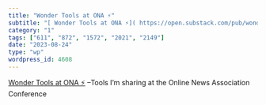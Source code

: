 ```yaml
---
title: "Wonder Tools at ONA ⚡️"
subtitle: "[ Wonder Tools at ONA ⚡️]( https://open.substack.com/pub/wondertools/p/wonder-tools-ona-talk?r=1slq0..."
category: "1"
tags: ["611", "872", "1572", "2021", "2149"]
date: "2023-08-24"
type: "wp"
wordpress_id: 4608
---
```

[ Wonder Tools at ONA ⚡️]( https://open.substack.com/pub/wondertools/p/wonder-tools-ona-talk?r=1slq0e&utm_medium=ios&utm_campaign=post) –Tools I’m sharing at the Online News Association Conference
